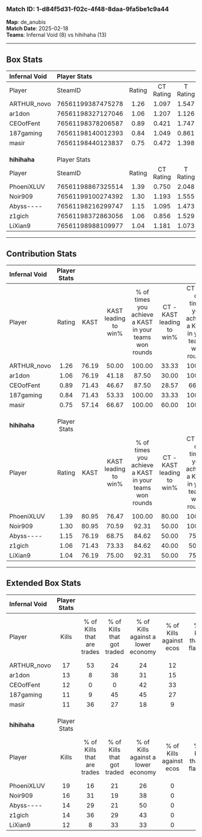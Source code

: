### Match ID: 1-d84f5d31-f02c-4f48-8daa-9fa5be1c9a44  
**Map**: de_anubis  
**Match Date**: 2025-02-18  
**Teams**: Infernal Void (8) vs hihihaha (13)  

---  

## Box Stats  

| **Infernal Void** | Player Stats      |        |           |          |       |      |       |         |        |      |     |
| :- | :- | :-: | :-: | :-: | :-: | :-: | :-: | :-: | :-: | :-: | :-: |
| Player            | SteamID           | Rating | CT Rating | T Rating | KAST  | ADR  | Kills | Assists | Deaths | K/D  | HS% |
| ARTHUR_novo       | 76561199387475278 |  1.26  |   1.097   |  1.547   | 76.19 | 90.1 |  17   |    3    |   14   | 1.21 | 47  |
| ar1don            | 76561198327127046 |  1.06  |   1.207   |  1.126   | 76.19 | 73.6 |  13   |    6    |   14   | 0.93 | 38  |
| CEOofFent         | 76561198378206587 |  0.89  |   0.421   |  1.747   | 71.43 | 55.4 |  12   |    3    |   15   | 0.80 | 33  |
| 187gaming         | 76561198140012393 |  0.84  |   1.049   |  0.861   | 71.43 | 71.2 |  11   |    7    |   18   | 0.61 | 54  |
| masir             | 76561198440123837 |  0.75  |   0.472   |  1.398   | 57.14 | 66.9 |  11   |    3    |   16   | 0.69 | 63  |
|                   |                   |        |           |          |       |      |       |         |        |      |     |
|                   |                   |        |           |          |       |      |       |         |        |      |     |
|                   |                   |        |           |          |       |      |       |         |        |      |     |
| **hihihaha**      | Player Stats      |        |           |          |       |      |       |         |        |      |     |
| Player            | SteamID           | Rating | CT Rating | T Rating | KAST  | ADR  | Kills | Assists | Deaths | K/D  | HS% |
| PhoeniXLUV        | 76561198867325514 |  1.39  |   0.750   |  2.048   | 80.95 | 90.3 |  19   |   10    |   15   | 1.27 | 52  |
| Noir909           | 76561199100274392 |  1.30  |   1.193   |  1.555   | 80.95 | 82.3 |  16   |    6    |   12   | 1.33 | 56  |
| Abyss----         | 76561198216299747 |  1.15  |   1.095   |  1.473   | 76.19 | 66.4 |  14   |    5    |   11   | 1.27 | 35  |
| z1gich            | 76561198372863056 |  1.06  |   0.856   |  1.529   | 71.43 | 74.1 |  14   |    3    |   14   | 1.00 | 50  |
| LiXian9           | 76561198988109977 |  1.04  |   1.181   |  1.073   | 76.19 | 80.7 |  12   |    6    |   14   | 0.86 | 66  |
---  

## Contribution Stats  

| **Infernal Void** | Player Stats |       |                      |                                                        |                           |                                                             |                          |                                                            |
| :- | :-: | :-: | :-: | :-: | :-: | :-: | :-: | :-: |
| Player            |    Rating    | KAST  | KAST leading to win% | % of times you achieve a KAST in your teams won rounds | CT - KAST leading to win% | CT - % of times you achieve a KAST in your teams won rounds | T - KAST leading to win% | T - % of times you achieve a KAST in your teams won rounds |
| ARTHUR_novo       |     1.26     | 76.19 |        50.00         |                         100.00                         |           33.33           |                           100.00                            |          71.43           |                           100.00                           |
| ar1don            |     1.06     | 76.19 |        41.18         |                         87.50                          |           30.00           |                           100.00                            |          57.14           |                           80.00                            |
| CEOofFent         |     0.89     | 71.43 |        46.67         |                         87.50                          |           28.57           |                            66.67                            |          62.50           |                           100.00                           |
| 187gaming         |     0.84     | 71.43 |        53.33         |                         100.00                         |           33.33           |                           100.00                            |          83.33           |                           100.00                           |
| masir             |     0.75     | 57.14 |        66.67         |                         100.00                         |           60.00           |                           100.00                            |          71.43           |                           100.00                           |
|                   |              |       |                      |                                                        |                           |                                                             |                          |                                                            |
|                   |              |       |                      |                                                        |                           |                                                             |                          |                                                            |
|                   |              |       |                      |                                                        |                           |                                                             |                          |                                                            |
| **hihihaha**      | Player Stats |       |                      |                                                        |                           |                                                             |                          |                                                            |
| Player            |    Rating    | KAST  | KAST leading to win% | % of times you achieve a KAST in your teams won rounds | CT - KAST leading to win% | CT - % of times you achieve a KAST in your teams won rounds | T - KAST leading to win% | T - % of times you achieve a KAST in your teams won rounds |
| PhoeniXLUV        |     1.39     | 80.95 |        76.47         |                         100.00                         |           80.00           |                           100.00                            |          75.00           |                           100.00                           |
| Noir909           |     1.30     | 80.95 |        70.59         |                         92.31                          |           50.00           |                           100.00                            |          88.89           |                           88.89                            |
| Abyss----         |     1.15     | 76.19 |        68.75         |                         84.62                          |           50.00           |                            75.00                            |          80.00           |                           88.89                            |
| z1gich            |     1.06     | 71.43 |        73.33         |                         84.62                          |           40.00           |                            50.00                            |          90.00           |                           100.00                           |
| LiXian9           |     1.04     | 76.19 |        75.00         |                         92.31                          |           50.00           |                            75.00                            |          90.00           |                           100.00                           |
---  

## Extended Box Stats  

| **Infernal Void** | Player Stats |                            |                            |                                    |                         |                              |                                 |        |                             |                                     |                          |                               |                            |
| :- | :-: | :-: | :-: | :-: | :-: | :-: | :-: | :-: | :-: | :-: | :-: | :-: | :-: |
| Player            |    Kills     | % of Kills that are trades | % of Kills that got traded | % of Kills against a lower economy | % of Kills against ecos | % of Kills that are flawless | % of Kills that are close duels | Deaths | % of Deaths that get traded | % of Deaths against a lower economy | % of Deaths against ecos | % of Deaths that are flawless | % of Deaths that are close |
| ARTHUR_novo       |      17      |             53             |             24             |                 24                 |           12            |              53              |               18                |   14   |              7              |                 21                  |            7             |              79               |             7              |
| ar1don            |      13      |             8              |             38             |                 31                 |           15            |              38              |                8                |   14   |             21              |                 21                  |            7             |              64               |             7              |
| CEOofFent         |      12      |             0              |             0              |                 42                 |           33            |              67              |                8                |   15   |             27              |                 27                  |            7             |              93               |             0              |
| 187gaming         |      11      |             9              |             45             |                 45                 |           27            |              45              |                9                |   18   |             28              |                 22                  |            11            |              61               |             6              |
| masir             |      11      |             36             |             27             |                 18                 |            9            |              45              |                0                |   16   |             25              |                 31                  |            13            |              50               |             6              |
|                   |              |                            |                            |                                    |                         |                              |                                 |        |                             |                                     |                          |                               |                            |
|                   |              |                            |                            |                                    |                         |                              |                                 |        |                             |                                     |                          |                               |                            |
|                   |              |                            |                            |                                    |                         |                              |                                 |        |                             |                                     |                          |                               |                            |
| **hihihaha**      | Player Stats |                            |                            |                                    |                         |                              |                                 |        |                             |                                     |                          |                               |                            |
| Player            |    Kills     | % of Kills that are trades | % of Kills that got traded | % of Kills against a lower economy | % of Kills against ecos | % of Kills that are flawless | % of Kills that are close duels | Deaths | % of Deaths that get traded | % of Deaths against a lower economy | % of Deaths against ecos | % of Deaths that are flawless | % of Deaths that are close |
| PhoeniXLUV        |      19      |             16             |             21             |                 26                 |            0            |              79              |                0                |   15   |             27              |                 40                  |            0             |              53               |             0              |
| Noir909           |      16      |             31             |             19             |                 38                 |            0            |              69              |                6                |   12   |             33              |                 25                  |            0             |              58               |             8              |
| Abyss----         |      14      |             29             |             21             |                 50                 |            0            |              71              |                7                |   11   |             27              |                  9                  |            0             |              55               |             18             |
| z1gich            |      14      |             36             |             29             |                 43                 |            0            |              79              |               14                |   14   |             29              |                 14                  |            0             |              43               |             14             |
| LiXian9           |      12      |             8              |             33             |                 33                 |            0            |              67              |                0                |   14   |             21              |                 29                  |            0             |              50               |             7              |
